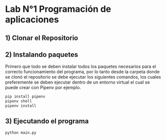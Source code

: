 # Lab N°1 Programación de aplicaciones

## 1) Clonar el Repositorio

## 2) Instalando paquetes
Primero que todo se deben instalar todos los paquetes necesarios para el correcto funcionamiento del programa, por lo tanto desde la carpeta donde se clonó el repositorio se debe ejecutar los siguientes comandos, los cuales preferemente se deben ejecutar dentro de un entorno virtual el cual se puede crear con Pipenv por ejemplo.
```sh
pip install pipenv
pipenv shell
pipenv install
```
## 3) Ejecutando el programa
```sh
python main.py
```